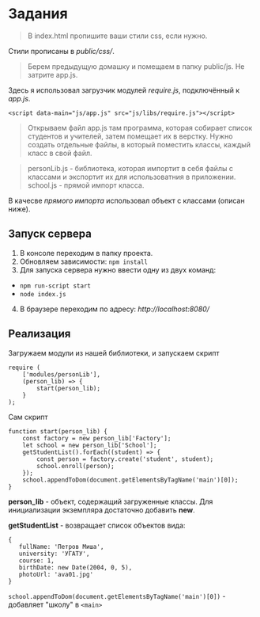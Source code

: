 # Задания

> В index.html пропишите ваши стили css, если нужно.

Cтили прописаны в *public/css/*.

> Берем предыдущую домашку и помещаем в папку public/js. Не затрите app.js.

Здесь я использовал загрузчик модулей *require.js*, подключённый к *app.js*.
```
<script data-main="js/app.js" src="js/libs/require.js"></script>
```

> Открываем файл app.js там программа, которая собирает список студентов и учителей, затем помещает их в верстку. 
Нужно создать отдельные файлы, в который поместить классы, каждый класс в свой файл.

> personLib.js - библиотека, которая импортит в себя файлы с классами и экспортит их для использоватния в приложении.  
school.js - прямой импорт класса.

В качесве *прямого импорта* использовал объект с классами (описан ниже).

## Запуск сервера 

1. В консоле переходим в папку проекта.
2. Обновляем зависимости: `npm install`
3. Для запуска сервера нужно ввести одну из двух команд:
- `npm run-script start`
- `node index.js`
4. В браузере переходим по адресу: *http://localhost:8080/*

## Реализация

Загружаем модули из нашей библиотеки, и запускаем скрипт
```
require (
    ['modules/personLib'],
    (person_lib) => {
        start(person_lib);
    }
);
```

Сам скрипт
```
function start(person_lib) {
    const factory = new person_lib['Factory'];
    let school = new person_lib['School'];
    getStudentList().forEach((student) => {
        const person = factory.create('student', student);
        school.enroll(person);
    });
    school.appendToDom(document.getElementsByTagName('main')[0]);
}
```

**person_lib** - объект, содержащий загруженные классы. 
Для инициализации экземпляра достаточно добавить **new**.

**getStudentList** - возвращает список объектов вида:
```
{
   fullName: 'Петров Миша',
   university: 'УГАТУ',
   course: 1,
   birthDate: new Date(2004, 0, 5),
   photoUrl: 'ava01.jpg'
}
```

`school.appendToDom(document.getElementsByTagName('main')[0])` - добавляет "школу" в `<main>`
